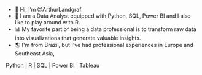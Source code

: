 - 👋 Hi, I’m @ArthurLandgraf
- 🌱 I am a Data Analyst equipped with Python, SQL, Power BI and I also like to play around with R.
- 📊 My favorite part of being a data professional is to transform raw data into visualizations that generate valuable insights.
- 🌎 I'm from Brazil, but I've had professional experiences in Europe and Southeast Asia,

Python | R | SQL | Power BI | Tableau
